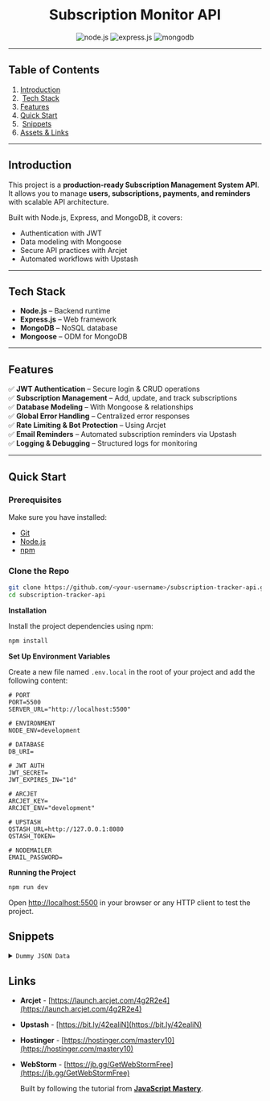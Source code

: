 
<h1 align="center"> Subscription Monitor API</h1>

<div align="center">

  <div>
    <img src="https://img.shields.io/badge/node.js-339933?style=for-the-badge&logo=Node.js&logoColor=white" alt="node.js" />
    <img src="https://img.shields.io/badge/express.js-000000?style=for-the-badge&logo=express&logoColor=white" alt="express.js" />
    <img src="https://img.shields.io/badge/-MongoDB-13aa52?style=for-the-badge&logo=mongodb&logoColor=white" alt="mongodb" />
  </div>
</div>

---

##  Table of Contents
1.  [Introduction](#introduction)
2. ️ [Tech Stack](#tech-stack)
3.  [Features](#features)
4.  [Quick Start](#quick-start)
5. ️ [Snippets](#snippets)
6.  [Assets & Links](#links)

---

##  Introduction <a name="introduction"></a>

This project is a **production-ready Subscription Management System API**.  
It allows you to manage **users, subscriptions, payments, and reminders** with scalable API architecture.

Built with Node.js, Express, and MongoDB, it covers:
- Authentication with JWT
- Data modeling with Mongoose
- Secure API practices with Arcjet
- Automated workflows with Upstash


---

##  Tech Stack <a name="tech-stack"></a>

- **Node.js** – Backend runtime
- **Express.js** – Web framework
- **MongoDB** – NoSQL database
- **Mongoose** – ODM for MongoDB

---

## Features <a name="features"></a>

✅ **JWT Authentication** – Secure login & CRUD operations  
✅ **Subscription Management** – Add, update, and track subscriptions  
✅ **Database Modeling** – With Mongoose & relationships  
✅ **Global Error Handling** – Centralized error responses  
✅ **Rate Limiting & Bot Protection** – Using Arcjet  
✅ **Email Reminders** – Automated subscription reminders via Upstash  
✅ **Logging & Debugging** – Structured logs for monitoring

---

##  Quick Start <a name="quick-start"></a>

### Prerequisites
Make sure you have installed:
- [Git](https://git-scm.com/)
- [Node.js](https://nodejs.org/)
- [npm](https://www.npmjs.com/)

### Clone the Repo
```bash
git clone https://github.com/<your-username>/subscription-tracker-api.git
cd subscription-tracker-api
```
**Installation**

Install the project dependencies using npm:

```bash
npm install
```

**Set Up Environment Variables**

Create a new file named `.env.local` in the root of your project and add the following content:

```env
# PORT
PORT=5500
SERVER_URL="http://localhost:5500"

# ENVIRONMENT
NODE_ENV=development

# DATABASE
DB_URI=

# JWT AUTH
JWT_SECRET=
JWT_EXPIRES_IN="1d"

# ARCJET
ARCJET_KEY=
ARCJET_ENV="development"

# UPSTASH
QSTASH_URL=http://127.0.0.1:8080
QSTASH_TOKEN=

# NODEMAILER
EMAIL_PASSWORD=
```

**Running the Project**

```bash
npm run dev
```

Open [http://localhost:5500](http://localhost:5500) in your browser or any HTTP client to test the project.

## <a name="snippets"> Snippets</a>

<details>
<summary><code>Dummy JSON Data</code></summary>

```json
{
  "name": "The Times Of World",
  "price": 139.00,
  "currency": "USD",
  "frequency": "monthly",
  "category": "Entertainment",
  "startDate": "2025-01-20T00:00:00.000Z",
  "paymentMethod": "Credit Card"
}
```

</details>

## <a name="links"> Links</a>

- **Arcjet** - [https://launch.arcjet.com/4g2R2e4](https://launch.arcjet.com/4g2R2e4)
- **Upstash** - [https://bit.ly/42ealiN](https://bit.ly/42ealiN)
- **Hostinger** - [https://hostinger.com/mastery10](https://hostinger.com/mastery10)
- **WebStorm** - [https://jb.gg/GetWebStormFree](https://jb.gg/GetWebStormFree)

   <div align="left">
     Built by following the tutorial from <a href="https://www.youtube.com/watch?v=rOpEN1JDaD0" target="_blank"><b>JavaScript Mastery</b></a>.
    </div>
